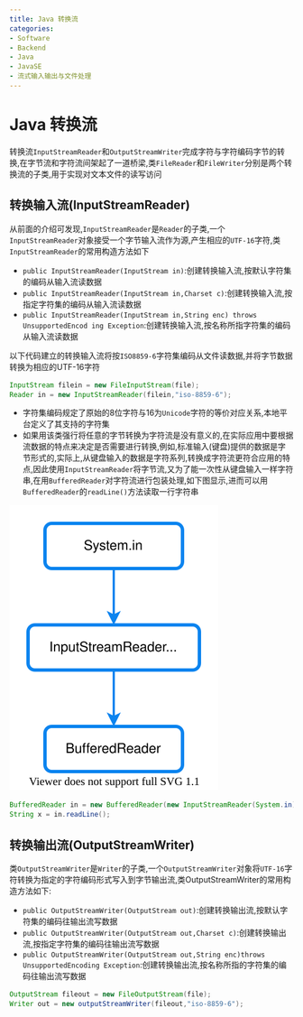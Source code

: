 ```yaml
---
title: Java 转换流
categories:
- Software
- Backend
- Java
- JavaSE
- 流式输入输出与文件处理
---
```

# Java 转换流

转换流`InputStreamReader`和`OutputStreamWriter`完成字符与字符编码字节的转换,在字节流和字符流间架起了一道桥梁,类`FileReader`和`FileWriter`分别是两个转换流的子类,用于实现对文本文件的读写访问

## 转换输入流(InputStreamReader)

从前面的介绍可发现,`InputStreamReader`是`Reader`的子类,一个`InputStreamReader`对象接受一个字节输入流作为源,产生相应的`UTF-16`字符,类`InputStreamReader`的常用构造方法如下

- `public InputStreamReader(InputStream in)`:创建转换输入流,按默认字符集的编码从输入流读数据
- `public InputStreamReader(InputStream in,Charset c)`:创建转换输入流,按指定字符集的编码从输入流读数据
- `public InputStreamReader(InputStream in,String enc) throws UnsupportedEncod ing Exception`:创建转换输入流,按名称所指字符集的编码从输入流读数据

以下代码建立的转换输入流将按`ISO8859-6`字符集编码从文件读数据,并将字节数据转换为相应的UTF-16字符

```java
InputStream filein = new FileInputStream(file);
Reader in = new InputStreamReader(filein,"iso-8859-6");
```

- 字符集编码规定了原始的8位字符与16为`Unicode`字符的等价对应关系,本地平台定义了其支持的字符集
- 如果用该类强行将任意的字节转换为字符流是没有意义的,在实际应用中要根据流数据的特点来决定是否需要进行转换,例如,标准输入(键盘)提供的数据是字节形式的,实际上,从键盘输入的数据是字符系列,转换成字符流更符合应用的特点,因此使用`InputStreamReader`将字节流,又为了能一次性从键盘输入一样字符串,在用`BufferedReader`对字符流进行包装处理,如下图显示,进而可以用`BufferedReader`的`readLine()`方法读取一行字符串


![Component-Page-2](https://raw.githubusercontent.com/LuShan123888/Files/main/Pictures/2020-12-10-2020-11-07-Component-Page-2-4724113.svg)

```java
BufferedReader in = new BufferedReader(new InputStreamReader(System.in));
String x = in.readLine();
```

## 转换输出流(OutputStreamWriter)

类`OutputStreamWriter`是`Writer`的子类,一个`OutputStreamWriter`对象将`UTF-16`字符转换为指定的字符编码形式写入到字节输出流,类OutputStreamWriter的常用构造方法如下:

- `public OutputStreamWriter(OutputStream out)`:创建转换输出流,按默认字符集的编码往输出流写数据
- `public OutputStreamWriter(OutputStream out,Charset c)`:创建转换输出流,按指定字符集的编码往输出流写数据
- `public OutputStreamWriter(OutputStream out,String enc)throws UnsupportedEncoding Exception`:创建转换输出流,按名称所指的字符集的编码往输出流写数据

```java
OutputStream fileout = new FileOutputStream(file);
Writer out = new outputStreamWriter(fileout,"iso-8859-6");
```

